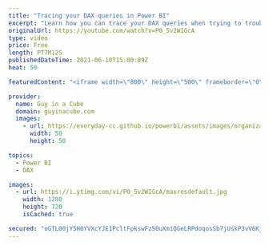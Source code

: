 ```yaml
---
title: "Tracing your DAX queries in Power BI"
excerpt: "Learn how you can trace your DAX queries when trying to troubleshoot or optimize Power BI reports and datasets. There are a few options and Adam walks you through them.  DAX Studio: https://daxstudio.org/  SQL Server Management Studio: https://docs.microsoft.com/sql/ssms/download-sql-server-management-studio-ssms?view=sql-server-ver15"
originalUrl: https://youtube.com/watch?v=P0_5v2WIGcA
type: video
price: Free
length: PT7M12S
publishedDateTime: 2021-06-10T15:00:09Z
heat: 50

featuredContent: "<iframe width=\"800\" height=\"500\" frameborder=\"0\" src=\"https://www.youtube.com/embed/P0_5v2WIGcA\" allow=\"accelerometer; autoplay; encrypted-media; gyroscope; picture-in-picture\" allowfullscreen></iframe>"

provider:
  name: Guy in a Cube
  domain: guyinacube.com
  images:
    - url: https://everyday-cc.github.io/powerbi/assets/images/organizations/guyinacube.com-50x50.jpg
      width: 50
      height: 50

topics:
  - Power BI
  - DAX

images:
  - url: https://i.ytimg.com/vi/P0_5v2WIGcA/maxresdefault.jpg
    width: 1280
    height: 720
    isCached: true

secured: "oGTL00jY5H0YVXcYJE1PcltFpkswFz50uXmiQGeLRPdoqosSb7jUskP3vV6KjGjyCnVMWA4ARA/0WAZij+Fo9vZPgvOlOcmKeAJalV5qQWmrD+rLYIgRFua930iAiRtg0GMHzjtaZRRroAIxIaKQFRbyFeZfvvLb2VQvcvAk1gSJYugiT0t4J+qjtX5ZZRJ1z4INPcuYVFLT/29saI4rTn+as26zoc4qB3lBYCvVQJLC4CcFhz4qfiahzbq3xLyMawAuxjcp4CujTw3dLYyWHasFmlj4qGWIRXKPY7iEmGIspWjbD6HpONQiN1kgT+ZWSYajfcv7E0/+aiXhLCSOX3UTAjIXHpGawyKwBdmG5oNiK9czGWbaeA9zC2npCCwmXpCcfLAGtskvX+VCVzRtwAKVCCInaDNTEMo5U8jZq+s=;pEcLQBq5646HcqyYjcraZA=="
---
```


